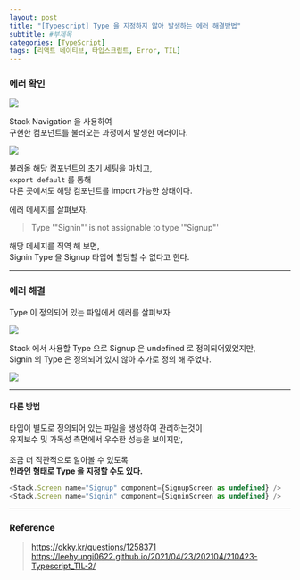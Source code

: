 ```yaml
---
layout: post
title: "[Typescript] Type 을 지정하지 않아 발생하는 에러 해결방법"
subtitle: #부제목
categories: [TypeScript]
tags: [리액트 네이티브, 타입스크립트, Error, TIL]
---
```


### 에러 확인

![](https://img1.daumcdn.net/thumb/R1280x0/?scode=mtistory2&fname=https%3A%2F%2Fblog.kakaocdn.net%2Fdn%2FdQDXi8%2FbtslwpfhLBh%2F5cTKOmvwknGNjEbKu2NATK%2Fimg.jpg)

Stack Navigation 을 사용하여<br>
구현한 컴포넌트를 불러오는 과정에서 발생한 에러이다.

![](https://img1.daumcdn.net/thumb/R1280x0/?scode=mtistory2&fname=https%3A%2F%2Fblog.kakaocdn.net%2Fdn%2Fw2Uu9%2FbtslCI5A5uQ%2FgOeEcyxMtxQFzOOkaZk3pk%2Fimg.jpg)

불러올 해당 컴포넌트의 초기 세팅을 마치고,<br>
`export default` 를 통해<br>
다른 곳에서도 해당 컴포넌트를 import 가능한 상태이다.

에러 메세지를 살펴보자.

> Type '"Signin"' is not assignable to type '"Signup"'

해당 메세지를 직역 해 보면,<br>
Signin Type 을 Signup 타입에 할당할 수 없다고 한다.

---

### 에러 해결

Type 이 정의되어 있는 파일에서 에러를 살펴보자

![](https://img1.daumcdn.net/thumb/R1280x0/?scode=mtistory2&fname=https%3A%2F%2Fblog.kakaocdn.net%2Fdn%2Fbe1TXU%2FbtslAmJc9Ae%2FEbESIdgikVnCK1TK3TfpUK%2Fimg.jpg)

Stack 에서 사용할 Type 으로 Signup 은 undefined 로 정의되어있었지만,<br>
Signin 의 Type 은 정의되어 있지 않아 추가로 정의 해 주었다.

![](https://img1.daumcdn.net/thumb/R1280x0/?scode=mtistory2&fname=https%3A%2F%2Fblog.kakaocdn.net%2Fdn%2FbudHF8%2FbtslB2ctH8W%2F9xyKCAvKaHlkyFSAGik6Gk%2Fimg.jpg)

---

#### 다른 방법

타입이 별도로 정의되어 있는 파일을 생성하여 관리하는것이<br>
유지보수 및 가독성 측면에서 우수한 성능을 보이지만,<br>
<br>
조금 더 직관적으로 알아볼 수 있도록<br>
**인라인 형태로 Type 을 지정할 수도 있다.**

```javascript
<Stack.Screen name="Signup" component={SignupScreen as undefined} />
<Stack.Screen name="Signin" component={SigninScreen as undefined} />
```

---

### Reference

> <https://okky.kr/questions/1258371><br><https://leehyungi0622.github.io/2021/04/23/202104/210423-Typescript_TIL-2/>
